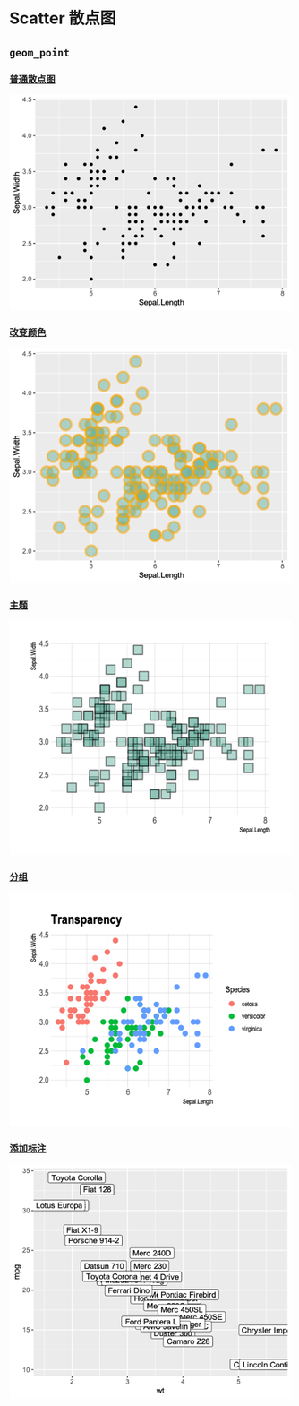 #  Scatter 散点图

## `geom_point`

### [普通散点图](geompoint_1.R)

![](photo/geompoint_1.png)

### [改变颜色](geompoint_2.R)

![](photo/geompoint_2.png)

### [主题](geompoint_3.R)

![](photo/geompoint_3.png)

### [分组](geompoint_4.R)

![](photo/geompoint_4.png)

### [添加标注](geompoint_5.R)

![](photo/geompoint_5.png)